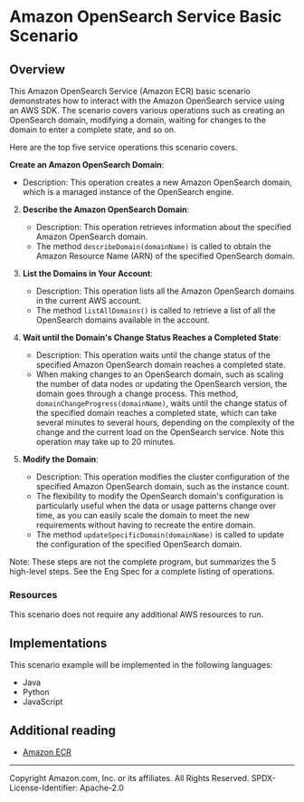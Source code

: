 # Amazon OpenSearch Service Basic Scenario

## Overview

 This Amazon OpenSearch Service (Amazon ECR) basic scenario demonstrates how to interact with the Amazon OpenSearch service using an AWS SDK.  The scenario covers various operations such as creating an OpenSearch domain, modifying a domain, waiting for changes to the domain to enter a complete state, and so on. 
 
 Here are the top five service operations this scenario covers. 

**Create an Amazon OpenSearch Domain**:
   - Description: This operation creates a new Amazon OpenSearch domain, which is a managed instance of the OpenSearch engine.

2. **Describe the Amazon OpenSearch Domain**:
   - Description: This operation retrieves information about the specified Amazon OpenSearch domain.
   - The method `describeDomain(domainName)` is called to obtain the Amazon Resource Name (ARN) of the specified OpenSearch domain.

3. **List the Domains in Your Account**:
   - Description: This operation lists all the Amazon OpenSearch domains in the current AWS account.
   - The method `listAllDomains()` is called to retrieve a list of all the OpenSearch domains available in the account.

4. **Wait until the Domain's Change Status Reaches a Completed State**:
   - Description: This operation waits until the change status of the specified Amazon OpenSearch domain reaches a completed state.
   - When making changes to an OpenSearch domain, such as scaling the number of data nodes or updating the OpenSearch version, the domain goes through a change process. This method, `domainChangeProgress(domainName)`, waits until the change status of the specified domain reaches a completed state, which can take several minutes to several hours, depending on the complexity of the change and the current load on the OpenSearch service.
   Note this operation may take up to 20 minutes. 

5. **Modify the Domain**:
   - Description: This operation modifies the cluster configuration of the specified Amazon OpenSearch domain, such as the instance count.
   - The flexibility to modify the OpenSearch domain's configuration is particularly useful when the data or usage patterns change over time, as you can easily scale the domain to meet the new requirements without having to recreate the entire domain.
   - The method `updateSpecificDomain(domainName)` is called to update the configuration of the specified OpenSearch domain.

Note: These steps are not the complete program, but summarizes the 5 high-level steps. See the Eng Spec for a complete listing of operations. 

### Resources

This scenario does not require any additional AWS resources to run.


## Implementations

This scenario example will be implemented in the following languages:

- Java
- Python
- JavaScript

## Additional reading

- [Amazon ECR](https://docs.aws.amazon.com/AmazonECR/latest/userguide/what-is-ecr.html)

---

Copyright Amazon.com, Inc. or its affiliates. All Rights Reserved. SPDX-License-Identifier: Apache-2.0
